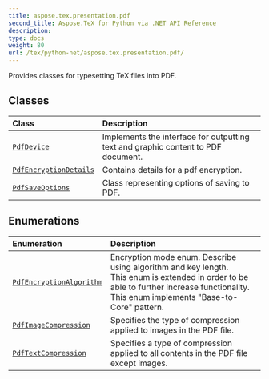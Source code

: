 ```yaml
---
title: aspose.tex.presentation.pdf
second_title: Aspose.TeX for Python via .NET API Reference
description: 
type: docs
weight: 80
url: /tex/python-net/aspose.tex.presentation.pdf/
---
```



Provides classes for typesetting TeX files into PDF.

## Classes
| Class | Description |
| :- | :- |
| [`PdfDevice`](/tex/python-net/aspose.tex.presentation.pdf/pdfdevice/) | Implements the interface for outputting text and graphic content to PDF document. |
| [`PdfEncryptionDetails`](/tex/python-net/aspose.tex.presentation.pdf/pdfencryptiondetails/) | Contains details for a pdf encryption. |
| [`PdfSaveOptions`](/tex/python-net/aspose.tex.presentation.pdf/pdfsaveoptions/) | Class representing options of saving to PDF. |
## Enumerations
| Enumeration | Description |
| :- | :- |
| [`PdfEncryptionAlgorithm`](/tex/python-net/aspose.tex.presentation.pdf/pdfencryptionalgorithm/) | Encryption mode enum. Describe using algorithm and key length.<br/>            This enum is extended in order to be able to further increase functionality.<br/>            This enum implements "Base-to-Core" pattern. |
| [`PdfImageCompression`](/tex/python-net/aspose.tex.presentation.pdf/pdfimagecompression/) | Specifies the type of compression applied to images in the PDF file. |
| [`PdfTextCompression`](/tex/python-net/aspose.tex.presentation.pdf/pdftextcompression/) | Specifies a type of compression applied to all contents in the PDF file except images. |
